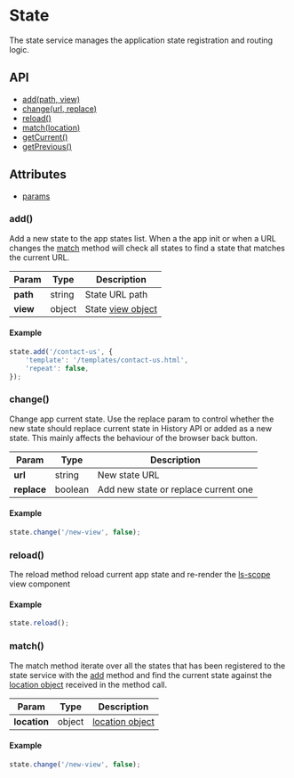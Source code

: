 # State

The state service manages the application state registration and routing logic.

## API

- [add(path, view)](#add)
- [change(url, replace)](#change)
- [reload()](#reload)
- [match(location)](#match)
- [getCurrent()](#getCurrent)
- [getPrevious()](#getPrevious)

## Attributes

- [params](params)

### add()

Add a new state to the app states list. When a the app init or when a URL changes the [match](#match) method will check all states to find a state that matches the current URL.

Param | Type | Description
--- | --- | ---
**path** | string | State URL path
**view** | object | State [view object]((/docs/services/view.md))

#### Example
```js
state.add('/contact-us', {
    'template': '/templates/contact-us.html',
    'repeat': false,
});
```

### change()

Change app current state. Use the replace param to control whether the new state should replace current state in History API or added as a new state. This mainly affects the behaviour of the browser back button. 

Param | Type | Description
--- | --- | ---
**url** | string | New state URL
**replace** | boolean | Add new state or replace current one

#### Example
```js
state.change('/new-view', false);
```

### reload()

The reload method reload current app state and re-render the [ls-scope](/docs/views/scope.md) view component 

#### Example
```js
state.reload();
```

### match()

The match method iterate over all the states that has been registered to the state service with the [add](#add) method and find the current state against the [location object](https://www.w3schools.com/jsref/obj_location.asp) received in the method call.   

Param | Type | Description
--- | --- | ---
**location** | object | [location object](https://www.w3schools.com/jsref/obj_location.asp)

#### Example
```js
state.change('/new-view', false);
```